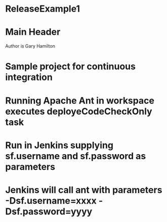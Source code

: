 # ReleaseExample1
Main Header
===========
Author is Gary Hamilton
# Sample project for continuous integration
# Running Apache Ant in workspace executes deployeCodeCheckOnly task
# Run in Jenkins supplying sf.username and sf.password as parameters
# Jenkins will call ant with parameters -Dsf.username=xxxx -Dsf.password=yyyy